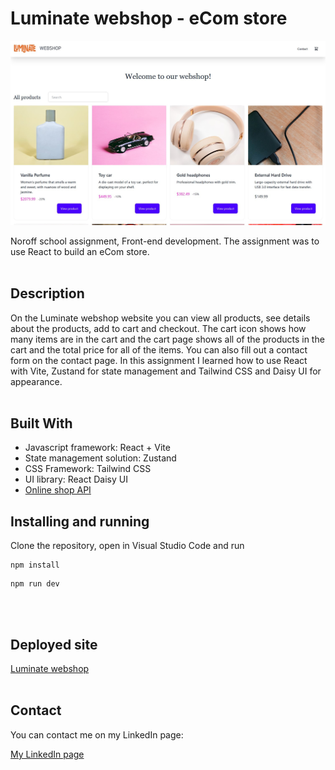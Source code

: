 # Luminate webshop - eCom store

![image](https://raw.githubusercontent.com/toratapp/teidsvag-portfolio/main/images/luminate-preview.jpg)

Noroff school assignment, Front-end development. The assignment was to use React to build an eCom store.
&nbsp;  
&nbsp;  
## Description

On the Luminate webshop website you can view all products, see details about the products, add to cart and checkout. The cart icon shows how many items are in the cart and the cart page shows all of the products in the cart and the total price for all of the items. You can also fill out a contact form on the contact page. In this assignment I learned how to use React with Vite, Zustand for state management and Tailwind CSS and Daisy UI for appearance.
&nbsp;  
&nbsp;  
## Built With

- Javascript framework: React + Vite
- State management solution: Zustand
- CSS Framework: Tailwind CSS
- UI library: React Daisy UI
- [Online shop API](https://api.noroff.dev/api/v1/online-shop)
&nbsp;
&nbsp;  
## Installing and running

Clone the repository, open in Visual Studio Code and run

```
npm install
```

```
npm run dev
```
&nbsp;  
&nbsp;  
## Deployed site

[Luminate webshop](https://luminate-webshop.netlify.app/)
&nbsp;  
&nbsp;  
## Contact

You can contact me on my LinkedIn page:

[My LinkedIn page](https://www.linkedin.com/in/toraoeidsvag)

